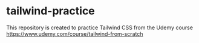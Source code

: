 # tailwind-practice
This repository is created to practice Tailwind CSS from the Udemy course https://www.udemy.com/course/tailwind-from-scratch
